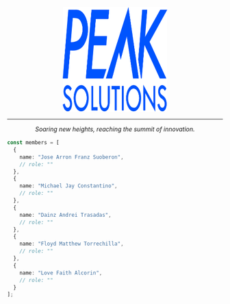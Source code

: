 <div align="center">

<img src="./assets/logo-name.svg" width="244" height="244">

---

<p align="center">
  <em>Soaring new heights, reaching the summit of innovation.</em>
</p>

</div>

```typescript
const members = [
  {
    name: "Jose Arron Franz Suoberon",
    // role: ""
  },
  {
    name: "Michael Jay Constantino",
    // role: ""
  },
  {
    name: "Dainz Andrei Trasadas",
    // role: ""
  },
  {
    name: "Floyd Matthew Torrechilla",
    // role: ""
  },
  {
    name: "Love Faith Alcorin",
    // role: ""
  }
];
```
